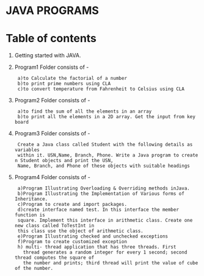 
# JAVA PROGRAMS

# Table of contents

 1) Getting started with JAVA.
2. Program1 Folder consists of -

        a)to Calculate the factorial of a number
        b)to print prime numbers using CLA
        c)to convert temperature from Fahrenheit to Celsius using CLA
3. Program2 Folder consists of -

        a)to find the sum of all the elements in an array
        b)to print all the elements in a 2D array. Get the input from key board
4. Program3 Folder consists of -
      
        Create a Java class called Student with the following details as variables 
        within it. USN,Name, Branch, Phone. Write a Java program to create n Student objects and print the USN,
        Name, Branch, and Phone of these objects with suitable headings

5. Program4 Folder consists of -

        a)Program Illustrating Overloading & Overriding methods inJava.
        b)Program Illustrating the Implementation of Various forms of Inheritance.
        c)Program to create and import packages.
        d)create interface named test. In this interface the member function is
        square. Implement this interface in arithmetic class. Create one new class called ToTestInt in
        this class use the object of arithmetic class.
        e)Program Illustrating checked and unchecked exceptions
        f)Program to create customized exception
        h) multi- thread application that has three threads. First
          thread generates a random integer for every 1 second; second thread computes the square of
          the number and prints; third thread will print the value of cube of the number.
        
  


